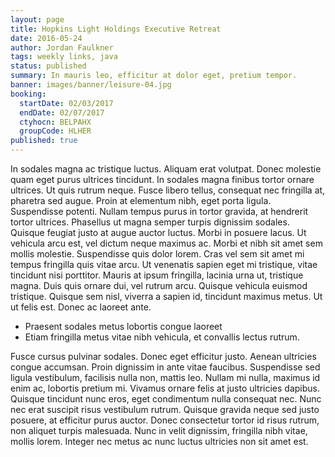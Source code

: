 ```yaml
---
layout: page
title: Hopkins Light Holdings Executive Retreat
date: 2016-05-24
author: Jordan Faulkner
tags: weekly links, java
status: published
summary: In mauris leo, efficitur at dolor eget, pretium tempor.
banner: images/banner/leisure-04.jpg
booking:
  startDate: 02/03/2017
  endDate: 02/07/2017
  ctyhocn: BELPAHX
  groupCode: HLHER
published: true
---
```

In sodales magna ac tristique luctus. Aliquam erat volutpat. Donec molestie quam eget purus ultrices tincidunt. In sodales magna finibus tortor ornare ultrices. Ut quis rutrum neque. Fusce libero tellus, consequat nec fringilla at, pharetra sed augue. Proin at elementum nibh, eget porta ligula. Suspendisse potenti. Nullam tempus purus in tortor gravida, at hendrerit tortor ultrices. Phasellus ut magna semper turpis dignissim sodales. Quisque feugiat justo at augue auctor luctus. Morbi in posuere lacus. Ut vehicula arcu est, vel dictum neque maximus ac.
Morbi et nibh sit amet sem mollis molestie. Suspendisse quis dolor lorem. Cras vel sem sit amet mi tempus fringilla quis vitae arcu. Ut venenatis sapien eget mi tristique, vitae tincidunt nisi porttitor. Mauris at ipsum fringilla, lacinia urna ut, tristique magna. Duis quis ornare dui, vel rutrum arcu. Quisque vehicula euismod tristique. Quisque sem nisl, viverra a sapien id, tincidunt maximus metus. Ut ut felis est. Donec ac laoreet ante.

* Praesent sodales metus lobortis congue laoreet
* Etiam fringilla metus vitae nibh vehicula, et convallis lectus rutrum.

Fusce cursus pulvinar sodales. Donec eget efficitur justo. Aenean ultricies congue accumsan. Proin dignissim in ante vitae faucibus. Suspendisse sed ligula vestibulum, facilisis nulla non, mattis leo. Nullam mi nulla, maximus id enim ac, lobortis pretium mi. Vivamus ornare felis at justo ultricies dapibus. Quisque tincidunt nunc eros, eget condimentum nulla consequat nec. Nunc nec erat suscipit risus vestibulum rutrum. Quisque gravida neque sed justo posuere, at efficitur purus auctor. Donec consectetur tortor id risus rutrum, non aliquet turpis malesuada. Nunc in velit dignissim, fringilla nibh vitae, mollis lorem. Integer nec metus ac nunc luctus ultricies non sit amet est.
